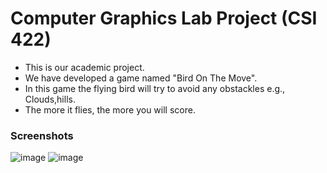 # Computer Graphics Lab Project (CSI 422)
- This is our academic project. 
- We have developed a game named "Bird On The Move".
- In this game the flying bird will try to avoid any obstackles e.g., Clouds,hills.
- The more it flies, the more you will score. 

### Screenshots
![image](https://user-images.githubusercontent.com/94527887/181420060-ec476635-4c03-4bf0-b512-987b265767a5.png)
![image](https://user-images.githubusercontent.com/94527887/181420075-0d32ac2b-995b-4d5b-b9cd-591a9f99d9a7.png)
